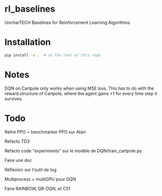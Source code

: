 # rl_baselines
UncharTECH Baselines for Reinforcement Learning Algorithms

# Installation

```sh
pip install -e .  # at the root of this repo
```

# Notes

DQN on Cartpole only works when using MSE loss. This has to do with the reward structure of Cartpole, where the agent gains +1 for every time step it survives.

# Todo

Relire PPO + benchmarker PPO sur Atari

Refacto TD3

Refacto code "experiments" sur le modèle de DQN/train_cartpole.py

Faire une doc

Réflexion sur l'outil de log

Multiprocess + multiGPU pour DQN

Faire RAINBOW, QR-DQN, et C51


